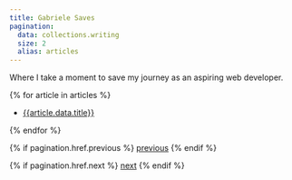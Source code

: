 ```yaml
---
title: Gabriele Saves
pagination:
  data: collections.writing
  size: 2
  alias: articles
---
```


Where I take a moment to save my journey as an aspiring web developer.

{% for article in articles %}

- [{{article.data.title}}]({{article.url}})

{% endfor %}

{% if pagination.href.previous %}
<a href="{{pagination.href.previous}}">previous</a>
{% endif %}

{% if pagination.href.next %}
<a href="{{pagination.href.next}}">next</a>
{% endif %}
